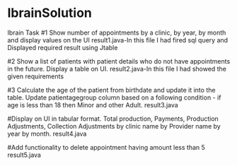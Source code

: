 # IbrainSolution
Ibrain Task
#1 Show number of appointments by a clinic, by year, by month and display values on the UI
result1.java-In this file I had fired sql query and Displayed required result using Jtable

#2 Show a list of patients with patient details who do not have appointments in the future. Display a 
table on UI.
result2.java-In this file I had showed the given requirements

#3 Calculate the age of the patient from birthdate and update it into the table. Update patientagegroup 
column based on a following condition - if age is less than 18 then Minor and other Adult.
result3.java

#Display on UI in tabular format. Total production, Payments, Production Adjustments, Collection 
Adjustments by clinic name by Provider name by year by month.
result4.java

#Add functionality to delete appointment having amount less than 5
result5.java

